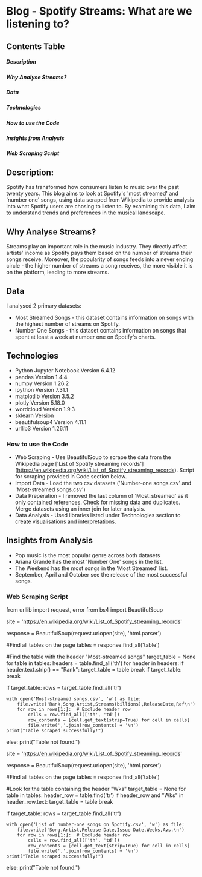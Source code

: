 # Blog  - Spotify Streams: What are we listening to?
## Contents Table
##### Description 
##### Why Analyse Streams?
##### Data
##### Technologies
##### How to use the Code
##### Insights from Analysis
##### Web Scraping Script

## Description:
Spotify has transformed how consumers listen to music over the past twenty years. This blog aims to look at Spotify's 'most streamed' and 'number one' songs, using data scraped from Wikipedia to provide analysis into what Spotify users are chosing to listen to. By examining this data, I aim to understand trends and preferences in the musical landscape.

## Why Analyse Streams?
Streams play an important role in the music industry. They directly affect artists' income as Spotify pays them based on the number of streams their songs receive. Moreover, the popularity of songs feeds into a never ending circle - the higher number of streams a song receives, the more visible it is on the platform, leading to more streams.

## Data
I analysed 2 primary datasets:
* Most Streamed Songs - this dataset contains information on songs with the highest number of streams on Spotify.
* Number One Songs - this dataset contains information on songs that spent at least a week at number one on Spotify's charts.

## Technologies 
* Python Jupyter Notebook Version 6.4.12
* pandas Version 1.4.4
* numpy Version 1.26.2
* ipython Version 7.31.1
* matplotlib Version 3.5.2
* plotly Version 5.18.0
* wordcloud Version 1.9.3
* sklearn Version
* beautifulsoup4 Version 4.11.1
* urllib3 Version 1.26.11

### How to use the Code
* Web Scraping - Use BeautifulSoup to scrape the data from the Wikipedia page ['List of Spotify streaming records'] (https://en.wikipedia.org/wiki/List_of_Spotify_streaming_records). Script for scraping provided in Code section below.
* Import Data - Load the two csv datasets ('Number-one songs.csv' and 'Most-streamed songs.csv')
* Data Preperation - I removed the last column of 'Most_streamed' as it only contained references. Check for missing data and duplicates. Merge datasets using an inner join for later analysis.
* Data Analysis - Used libraries listed under Technologies section to create visualisations and interpretations.

## Insights from Analysis
* Pop music is the most popular genre across both datasets
* Ariana Grande has the most 'Number One' songs in the list.
* The Weekend has the most songs in the 'Most Streamed' list.
* September, April and October see the release of the most successful songs.

### Web Scraping Script
from urllib import request, error
from bs4 import BeautifulSoup

site = 'https://en.wikipedia.org/wiki/List_of_Spotify_streaming_records'

response = BeautifulSoup(request.urlopen(site), 'html.parser')

#Find all tables on the page
tables = response.find_all('table')

#Find the table with the header "Most-streamed songs"
target_table = None
for table in tables:
    headers = table.find_all('th')
    for header in headers:
        if header.text.strip() == "Rank":
            target_table = table
            break
    if target_table:
        break

if target_table:
    rows = target_table.find_all('tr')
    
    with open('Most-streamed songs.csv', 'w') as file:
        file.write('Rank,Song,Artist,Streams(billions),ReleaseDate,Ref\n')
        for row in rows[1:]:  # Exclude header row
            cells = row.find_all(['th', 'td'])
            row_contents = [cell.get_text(strip=True) for cell in cells]
            file.write(','.join(row_contents) + '\n')
    print("Table scraped successfully!")
else:
    print("Table not found.")


site = 'https://en.wikipedia.org/wiki/List_of_Spotify_streaming_records'

response = BeautifulSoup(request.urlopen(site), 'html.parser')

#Find all tables on the page
tables = response.find_all('table')

#Look for the table containing the header "Wks"
target_table = None
for table in tables:
    header_row = table.find('tr')
    if header_row and "Wks" in header_row.text:
        target_table = table
        break

if target_table:
    rows = target_table.find_all('tr')

    with open('List of number-one songs on Spotify.csv', 'w') as file:
        file.write('Song,Artist,Release Date,Issue Date,Weeks,Avs.\n')
        for row in rows[1:]:  # Exclude header row
            cells = row.find_all(['th', 'td'])
            row_contents = [cell.get_text(strip=True) for cell in cells]
            file.write(','.join(row_contents) + '\n')
    print("Table scraped successfully!")
else:
    print("Table not found.")

